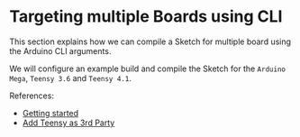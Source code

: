 # Targeting multiple Boards using CLI

This section explains how we can compile a Sketch for multiple board using the Arduino CLI arguments.

We will configure an example build and compile the Sketch for the `Arduino Mega`, `Teensy 3.6`  and `Teensy 4.1`.

References:

+ [Getting started](https://github.com/arduino/arduino-cli/blob/master/docs/getting-started.md)
+ [Add Teensy as 3rd Party](https://www.pjrc.com/teensy/td_download.html)
